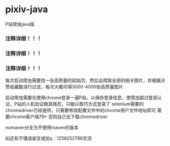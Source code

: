 # pixiv-java
P站爬虫java版

### 注释详细！！！
### 注释详细！！！
### 注释详细！！！

每次启动爬虫需要找一张高质量的起始页，然后会爬取全部的相关图片，并根据点赞收藏数进行过滤，每次大概可得3000-4000张高质量图片

启动爬虫需要先使用chrome登录一遍P站，以保存登录信息，使爬虫跳过登录认证，P站的人机验证极其残忍，只能以取巧方式登录了
selenium需要的chromedriver已经提供，只需要修改配置文件中的chrome用户文件地址即可
需要chrome客户端79+    否则自己去下载chromedriver

nomaven分支为不使用maven的版本

如还有不懂请留言或加q：1258252786交流
